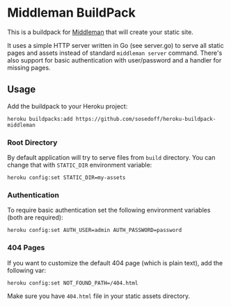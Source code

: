 # Middleman BuildPack

This is a buildpack for [Middleman](http://middlemanapp.com) that will
create your static site.

It uses a simple HTTP server written in Go (see server.go) to serve all static
pages and assets instead of standard `middleman server` command. There's also support
for basic authentication with user/password and a handler for missing pages.

## Usage

Add the buildpack to your Heroku project:

```
heroku buildpacks:add https://github.com/sosedoff/heroku-buildpack-middleman
```

### Root Directory

By default application will try to serve files from `build` directory. You can change
that with `STATIC_DIR` environment variable:

```
heroku config:set STATIC_DIR=my-assets
```

### Authentication

To require basic authentication set the following environment variables (both are required):

```
heroku config:set AUTH_USER=admin AUTH_PASSWORD=password
```

### 404 Pages

If you want to customize the default 404 page (which is plain text), add the following var:

```
heroku config:set NOT_FOUND_PATH=/404.html
```

Make sure you have `404.html` file in your static assets directory.